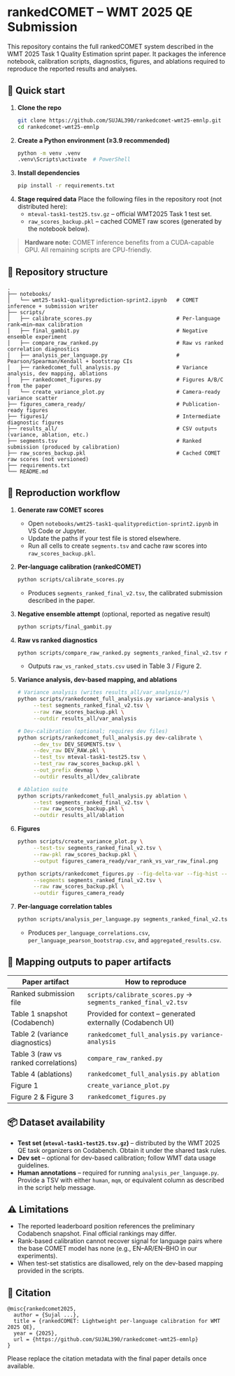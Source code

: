 # rankedCOMET – WMT 2025 QE Submission

This repository contains the full rankedCOMET system described in the WMT 2025 Task 1 Quality Estimation sprint paper. It packages the inference notebook, calibration scripts, diagnostics, figures, and ablations required to reproduce the reported results and analyses.

## 🚀 Quick start

1. **Clone the repo**
	```bash
	git clone https://github.com/SUJAL390/rankedcomet-wmt25-emnlp.git
	cd rankedcomet-wmt25-emnlp
	```
2. **Create a Python environment (≥3.9 recommended)**
	```bash
	python -m venv .venv
	.venv\Scripts\activate  # PowerShell
	```
3. **Install dependencies**
	```bash
	pip install -r requirements.txt
	```
4. **Stage required data**
	Place the following files in the repository root (not distributed here):
	- `mteval-task1-test25.tsv.gz` – official WMT2025 Task 1 test set.
	- `raw_scores_backup.pkl` – cached COMET raw scores (generated by the notebook below).

> **Hardware note:** COMET inference benefits from a CUDA-capable GPU. All remaining scripts are CPU-friendly.

## 📁 Repository structure

```
.
├── notebooks/
│   └── wmt25-task1-qualityprediction-sprint2.ipynb   # COMET inference + submission writer
├── scripts/
│   ├── calibrate_scores.py                           # Per-language rank→min–max calibration
│   ├── final_gambit.py                               # Negative ensemble experiment
│   ├── compare_raw_ranked.py                         # Raw vs ranked correlation diagnostics
│   ├── analysis_per_language.py                      # Pearson/Spearman/Kendall + bootstrap CIs
│   ├── rankedcomet_full_analysis.py                  # Variance analysis, dev mapping, ablations
│   ├── rankedcomet_figures.py                        # Figures A/B/C from the paper
│   └── create_variance_plot.py                       # Camera-ready variance scatter
├── figures_camera_ready/                             # Publication-ready figures
├── figures1/                                         # Intermediate diagnostic figures
├── results_all/                                      # CSV outputs (variance, ablation, etc.)
├── segments.tsv                                      # Ranked submission (produced by calibration)
├── raw_scores_backup.pkl                             # Cached COMET raw scores (not versioned)
├── requirements.txt
└── README.md
```

## 🧭 Reproduction workflow

1. **Generate raw COMET scores**
	- Open `notebooks/wmt25-task1-qualityprediction-sprint2.ipynb` in VS Code or Jupyter.
	- Update the paths if your test file is stored elsewhere.
	- Run all cells to create `segments.tsv` and cache raw scores into `raw_scores_backup.pkl`.

2. **Per-language calibration (rankedCOMET)**
	```bash
	python scripts/calibrate_scores.py
	```
	- Produces `segments_ranked_final_v2.tsv`, the calibrated submission described in the paper.

3. **Negative ensemble attempt** (optional, reported as negative result)
	```bash
	python scripts/final_gambit.py
	```

4. **Raw vs ranked diagnostics**
	```bash
	python scripts/compare_raw_ranked.py segments_ranked_final_v2.tsv raw_scores_backup.pkl
	```
	- Outputs `raw_vs_ranked_stats.csv` used in Table 3 / Figure 2.

5. **Variance analysis, dev-based mapping, and ablations**
	```bash
	# Variance analysis (writes results_all/var_analysis/*)
	python scripts/rankedcomet_full_analysis.py variance-analysis \
		 --test segments_ranked_final_v2.tsv \
		 --raw raw_scores_backup.pkl \
		 --outdir results_all/var_analysis

	# Dev-calibration (optional; requires dev files)
	python scripts/rankedcomet_full_analysis.py dev-calibrate \
		 --dev_tsv DEV_SEGMENTS.tsv \
		 --dev_raw DEV_RAW.pkl \
		 --test_tsv mteval-task1-test25.tsv \
		 --test_raw raw_scores_backup.pkl \
		 --out_prefix devmap \
		 --outdir results_all/dev_calibrate

	# Ablation suite
	python scripts/rankedcomet_full_analysis.py ablation \
		 --test segments_ranked_final_v2.tsv \
		 --raw raw_scores_backup.pkl \
		 --outdir results_all/ablation
	```

6. **Figures**
	```bash
	python scripts/create_variance_plot.py \
		 --test-tsv segments_ranked_final_v2.tsv \
		 --raw-pkl raw_scores_backup.pkl \
		 --output figures_camera_ready/var_rank_vs_var_raw_final.png

	python scripts/rankedcomet_figures.py --fig-delta-var --fig-hist --fig-ties \
		 --segments segments_ranked_final_v2.tsv \
		 --raw raw_scores_backup.pkl \
		 --outdir figures_camera_ready
	```

7. **Per-language correlation tables**
	```bash
	python scripts/analysis_per_language.py segments_ranked_final_v2.tsv --bootstrap 2000
	```
	- Produces `per_language_correlations.csv`, `per_language_pearson_bootstrap.csv`, and `aggregated_results.csv`.

## 🧪 Mapping outputs to paper artifacts

| Paper artifact | How to reproduce |
| --- | --- |
| Ranked submission file | `scripts/calibrate_scores.py` → `segments_ranked_final_v2.tsv` |
| Table 1 snapshot (Codabench) | Provided for context – generated externally (Codabench UI) |
| Table 2 (variance diagnostics) | `rankedcomet_full_analysis.py variance-analysis` |
| Table 3 (raw vs ranked correlations) | `compare_raw_ranked.py` |
| Table 4 (ablations) | `rankedcomet_full_analysis.py ablation` |
| Figure 1 | `create_variance_plot.py` |
| Figure 2 & Figure 3 | `rankedcomet_figures.py` |

## 📦 Dataset availability

- **Test set (`mteval-task1-test25.tsv.gz`)** – distributed by the WMT 2025 QE task organizers on Codabench. Obtain it under the shared task rules.
- **Dev set** – optional for dev-based calibration; follow WMT data usage guidelines.
- **Human annotations** – required for running `analysis_per_language.py`. Provide a TSV with either `human`, `mqm`, or equivalent column as described in the script help message.

## ⚠️ Limitations

- The reported leaderboard position references the preliminary Codabench snapshot. Final official rankings may differ.
- Rank-based calibration cannot recover signal for language pairs where the base COMET model has none (e.g., EN–AR/EN–BHO in our experiments).
- When test-set statistics are disallowed, rely on the dev-based mapping provided in the scripts.

## 📄 Citation

```
@misc{rankedcomet2025,
  author = {Sujal ...},
  title = {rankedCOMET: Lightweight per-language calibration for WMT 2025 QE},
  year = {2025},
  url = {https://github.com/SUJAL390/rankedcomet-wmt25-emnlp}
}
```

Please replace the citation metadata with the final paper details once available.
